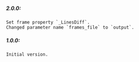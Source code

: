 ##### 2.0.0:
    Set frame property `_LinesDiff`.
    Changed parameter name `frames_file` to `output`.

##### 1.0.0:
    Initial version.